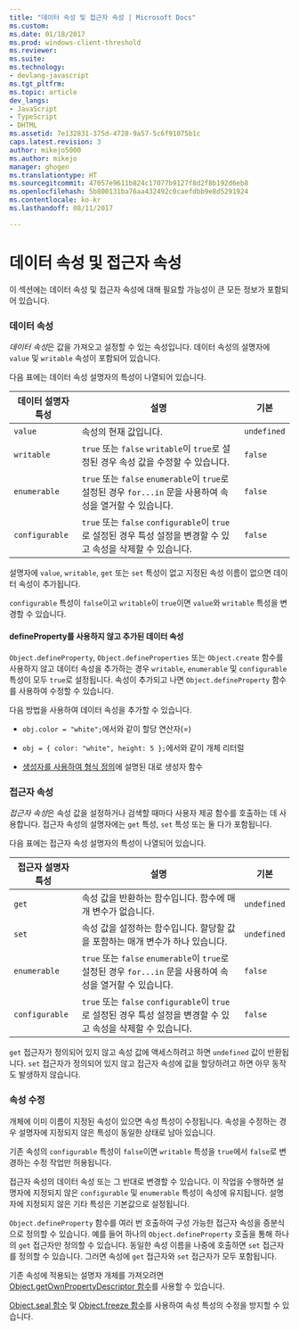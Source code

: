 ```yaml
---
title: "데이터 속성 및 접근자 속성 | Microsoft Docs"
ms.custom: 
ms.date: 01/18/2017
ms.prod: windows-client-threshold
ms.reviewer: 
ms.suite: 
ms.technology:
- devlang-javascript
ms.tgt_pltfrm: 
ms.topic: article
dev_langs:
- JavaScript
- TypeScript
- DHTML
ms.assetid: 7e132831-375d-4728-9a57-5c6f91075b1c
caps.latest.revision: 3
author: mikejo5000
ms.author: mikejo
manager: ghogen
ms.translationtype: HT
ms.sourcegitcommit: 47057e9611b824c17077b9127f8d2f8b192d6eb8
ms.openlocfilehash: 5b800131ba76aa432492c0caefdbb9e8d5291924
ms.contentlocale: ko-kr
ms.lasthandoff: 08/11/2017

---
```

# <a name="data-properties-and-accessor-properties"></a>데이터 속성 및 접근자 속성
이 섹션에는 데이터 속성 및 접근자 속성에 대해 필요할 가능성이 큰 모든 정보가 포함되어 있습니다.  
  
### <a name="data-properties"></a>데이터 속성  
 *데이터 속성*은 값을 가져오고 설정할 수 있는 속성입니다. 데이터 속성의 설명자에 `value` 및 `writable` 속성이 포함되어 있습니다.  
  
 다음 표에는 데이터 속성 설명자의 특성이 나열되어 있습니다.  
  
|데이터 설명자 특성|설명|기본|  
|-------------------------------|-----------------|-------------|  
|`value`|속성의 현재 값입니다.|`undefined`|  
|`writable`|`true` 또는 `false` `writable`이 `true`로 설정된 경우 속성 값을 수정할 수 있습니다.|`false`|  
|`enumerable`|`true` 또는 `false` `enumerable`이 `true`로 설정된 경우 `for...in` 문을 사용하여 속성을 열거할 수 있습니다.|`false`|  
|`configurable`|`true` 또는 `false` `configurable`이 `true`로 설정된 경우 특성 설정을 변경할 수 있고 속성을 삭제할 수 있습니다.|`false`|  
  
 설명자에 `value`, `writable`, `get` 또는 `set` 특성이 없고 지정된 속성 이름이 없으면 데이터 속성이 추가됩니다.  
  
 `configurable` 특성이 `false`이고 `writable`이 `true`이면 `value`와 `writable` 특성을 변경할 수 있습니다.  
  
#### <a name="data-properties-added-without-using-defineproperty"></a>defineProperty를 사용하지 않고 추가된 데이터 속성  
 `Object.defineProperty`, `Object.defineProperties` 또는 `Object.create` 함수를 사용하지 않고 데이터 속성을 추가하는 경우 `writable`, `enumerable` 및 `configurable` 특성이 모두 `true`로 설정됩니다. 속성이 추가되고 나면 `Object.defineProperty` 함수를 사용하여 수정할 수 있습니다.  
  
 다음 방법을 사용하여 데이터 속성을 추가할 수 있습니다.  
  
-   `obj.color = "white";`에서와 같이 할당 연산자(=)  
  
-   `obj = { color: "white", height: 5 };`에서와 같이 개체 리터럴  
  
-   [생성자를 사용하여 형식 정의](../../javascript/advanced/using-constructors-to-define-types.md)에 설명된 대로 생성자 함수  
  
### <a name="accessor-properties"></a>접근자 속성  
 *접근자 속성*은 속성 값을 설정하거나 검색할 때마다 사용자 제공 함수를 호출하는 데 사용합니다. 접근자 속성의 설명자에는 `get` 특성, `set` 특성 또는 둘 다가 포함됩니다.  
  
 다음 표에는 접근자 속성 설명자의 특성이 나열되어 있습니다.  
  
|접근자 설명자 특성|설명|기본|  
|-----------------------------------|-----------------|-------------|  
|`get`|속성 값을 반환하는 함수입니다. 함수에 매개 변수가 없습니다.|`undefined`|  
|`set`|속성 값을 설정하는 함수입니다. 할당할 값을 포함하는 매개 변수가 하나 있습니다.|`undefined`|  
|`enumerable`|`true` 또는 `false` `enumerable`이 `true`로 설정된 경우 `for...in` 문을 사용하여 속성을 열거할 수 있습니다.|`false`|  
|`configurable`|`true` 또는 `false` `configurable`이 `true`로 설정된 경우 특성 설정을 변경할 수 있고 속성을 삭제할 수 있습니다.|`false`|  
  
 `get` 접근자가 정의되어 있지 않고 속성 값에 액세스하려고 하면 `undefined` 값이 반환됩니다. `set` 접근자가 정의되어 있지 않고 접근자 속성에 값을 할당하려고 하면 아무 동작도 발생하지 않습니다.  
  
### <a name="property-modifications"></a>속성 수정  
 개체에 이미 이름이 지정된 속성이 있으면 속성 특성이 수정됩니다. 속성을 수정하는 경우 설명자에 지정되지 않은 특성이 동일한 상태로 남아 있습니다.  
  
 기존 속성의 `configurable` 특성이 `false`이면 `writable` 특성을 `true`에서 `false`로 변경하는 수정 작업만 허용됩니다.  
  
 접근자 속성의 데이터 속성 또는 그 반대로 변경할 수 있습니다. 이 작업을 수행하면 설명자에 지정되지 않은 `configurable` 및 `enumerable` 특성이 속성에 유지됩니다. 설명자에 지정되지 않은 기타 특성은 기본값으로 설정됩니다.  
  
 `Object.defineProperty` 함수를 여러 번 호출하여 구성 가능한 접근자 속성을 증분식으로 정의할 수 있습니다. 예를 들어 하나의 `Object.defineProperty` 호출을 통해 하나의 `get` 접근자만 정의할 수 있습니다. 동일한 속성 이름을 나중에 호출하면 `set` 접근자를 정의할 수 있습니다. 그러면 속성에 `get` 접근자와 `set` 접근자가 모두 포함됩니다.  
  
 기존 속성에 적용되는 설명자 개체를 가져오려면 [Object.getOwnPropertyDescriptor 함수](../../javascript/reference/object-getownpropertydescriptor-function-javascript.md)를 사용할 수 있습니다.  
  
 [Object.seal 함수](../../javascript/reference/object-seal-function-javascript.md) 및 [Object.freeze 함수](../../javascript/reference/object-freeze-function-javascript.md)를 사용하여 속성 특성의 수정을 방지할 수 있습니다.
